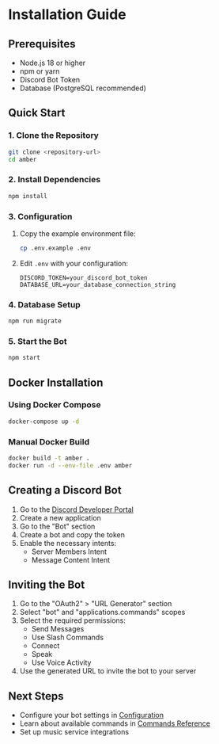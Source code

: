 # Installation Guide

## Prerequisites

- Node.js 18 or higher
- npm or yarn
- Discord Bot Token
- Database (PostgreSQL recommended)

## Quick Start

### 1. Clone the Repository

```bash
git clone <repository-url>
cd amber
```

### 2. Install Dependencies

```bash
npm install
```

### 3. Configuration

1. Copy the example environment file:
   ```bash
   cp .env.example .env
   ```

2. Edit `.env` with your configuration:
   ```env
   DISCORD_TOKEN=your_discord_bot_token
   DATABASE_URL=your_database_connection_string
   ```

### 4. Database Setup

```bash
npm run migrate
```

### 5. Start the Bot

```bash
npm start
```

## Docker Installation

### Using Docker Compose

```bash
docker-compose up -d
```

### Manual Docker Build

```bash
docker build -t amber .
docker run -d --env-file .env amber
```

## Creating a Discord Bot

1. Go to the [Discord Developer Portal](https://discord.com/developers/applications)
2. Create a new application
3. Go to the "Bot" section
4. Create a bot and copy the token
5. Enable the necessary intents:
   - Server Members Intent
   - Message Content Intent

## Inviting the Bot

1. Go to the "OAuth2" > "URL Generator" section
2. Select "bot" and "applications.commands" scopes
3. Select the required permissions:
   - Send Messages
   - Use Slash Commands
   - Connect
   - Speak
   - Use Voice Activity
4. Use the generated URL to invite the bot to your server

## Next Steps

- Configure your bot settings in [Configuration](Configuration)
- Learn about available commands in [Commands Reference](Commands)
- Set up music service integrations